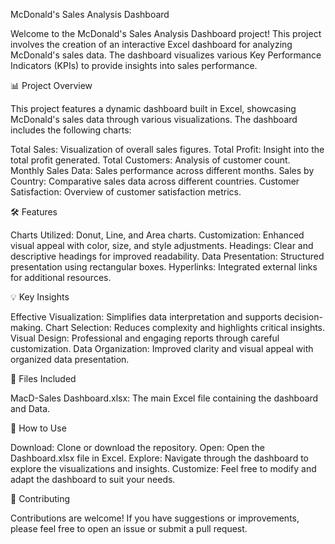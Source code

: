 McDonald's Sales Analysis Dashboard

Welcome to the McDonald's Sales Analysis Dashboard project! This project involves the creation of an interactive Excel dashboard for analyzing McDonald's sales data. The dashboard visualizes various Key Performance Indicators (KPIs) to provide insights into sales performance.

📊 Project Overview

This project features a dynamic dashboard built in Excel, showcasing McDonald's sales data through various visualizations. The dashboard includes the following charts:

Total Sales: Visualization of overall sales figures.
Total Profit: Insight into the total profit generated.
Total Customers: Analysis of customer count.
Monthly Sales Data: Sales performance across different months.
Sales by Country: Comparative sales data across different countries.
Customer Satisfaction: Overview of customer satisfaction metrics.

🛠️ Features

Charts Utilized: Donut, Line, and Area charts.
Customization: Enhanced visual appeal with color, size, and style adjustments.
Headings: Clear and descriptive headings for improved readability.
Data Presentation: Structured presentation using rectangular boxes.
Hyperlinks: Integrated external links for additional resources.


💡 Key Insights

Effective Visualization: Simplifies data interpretation and supports decision-making.
Chart Selection: Reduces complexity and highlights critical insights.
Visual Design: Professional and engaging reports through careful customization.
Data Organization: Improved clarity and visual appeal with organized data presentation.


📂 Files Included

MacD-Sales Dashboard.xlsx: The main Excel file containing the dashboard and Data.

🚀 How to Use

Download: Clone or download the repository.
Open: Open the Dashboard.xlsx file in Excel.
Explore: Navigate through the dashboard to explore the visualizations and insights.
Customize: Feel free to modify and adapt the dashboard to suit your needs.

📝 Contributing

Contributions are welcome! If you have suggestions or improvements, please feel free to open an issue or submit a pull request.




